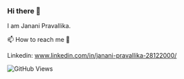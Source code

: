 ### Hi there 👋

I am Janani Pravallika.

<!--
**jananipravallika/jananipravallika** is a ✨ _special_ ✨ repository because its `README.md` (this file) appears on your GitHub profile.

Here are some ideas to get you started:

- 🔭 I’m currently working on ...
- 🌱 I’m currently learning ...
- 👯 I’m looking to collaborate on ...
- 🤔 I’m looking for help with ...
- 💬 Ask me about ...
- 📫 How to reach me: ...
- 😄 Pronouns: ...
- ⚡ Fun fact: ...
-->
 📫 How to reach me 🙌
 
 Linkedin: www.linkedin.com/in/janani-pravallika-28122000/



![GitHub Views](https://komarev.com/ghpvc/?username=jananipravallika)

